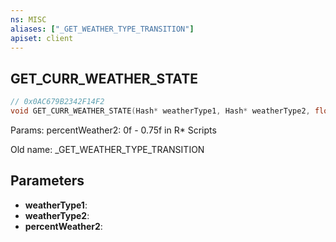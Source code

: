 ```yaml
---
ns: MISC
aliases: ["_GET_WEATHER_TYPE_TRANSITION"]
apiset: client
---
```

## GET_CURR_WEATHER_STATE

```c
// 0x0AC679B2342F14F2
void GET_CURR_WEATHER_STATE(Hash* weatherType1, Hash* weatherType2, float* percentWeather2);
```

Params: percentWeather2: 0f - 0.75f in R* Scripts

Old name: _GET_WEATHER_TYPE_TRANSITION

## Parameters
* **weatherType1**:
* **weatherType2**:
* **percentWeather2**: